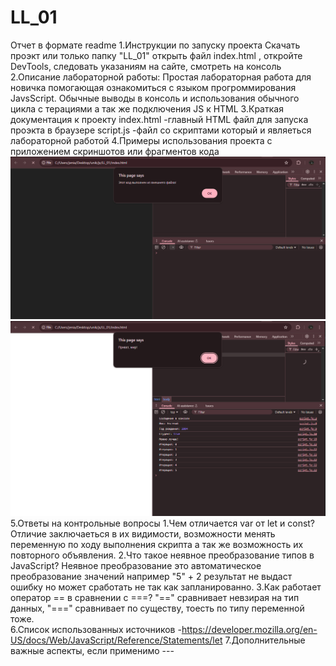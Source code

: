 # LL_01

Отчет в формате readme
1.Инструкции по запуску проекта
    Скачать проэкт или только папку "LL_01" открыть файл index.html , откройте DevTools, следовать указаниям на сайте, смотреть на консоль 
2.Описание лабораторной работы:
    Простая лабораторная работа для новичка помогающая ознакомиться с языком прогроммирования JavsScript. Обычные выводы в консоль и использования обычного цикла с терациями а так же подключения JS к HTML
3.Краткая документация к проекту
    index.html -главный HTML файл для запуска проэкта в браузере 
    script.js  -файл со скриптами который и являеться лабораторной работой
4.Примеры использования проекта с приложением скриншотов или фрагментов кода
![запуск файла index.html](image.png)
![после введения оценки срабатывают оставшиеся скрипты](image-1.png)
5.Ответы на контрольные вопросы
    1.Чем отличается var от let и const?
        Отличие заключаеться в их видимости, возможности менять переменную по ходу выполнения скрипта а так же возможность их повторного объявления.
    2.Что такое неявное преобразование типов в JavaScript?
        Неявное преобразование это автоматическое преобразование значений например "5" + 2 результат не выдаст ошибку но может сработать не так как запланированно.
    3.Как работает оператор == в сравнении с ===?
       "==" сравнивает невзирая на тип данных, "===" сравнивает по существу, тоесть по типу переменной тоже.   
6.Список использованных источников
        -https://developer.mozilla.org/en-US/docs/Web/JavaScript/Reference/Statements/let
7.Дополнительные важные аспекты, если применимо
        ---